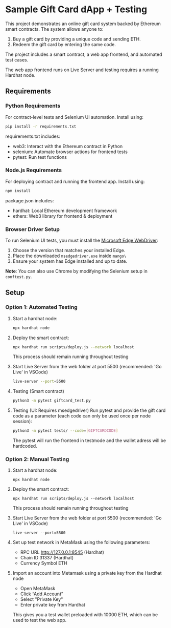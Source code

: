# Sample Gift Card dApp + Testing

This project demonstrates an online gift card system backed by Ethereum smart contracts. The system allows anyone to:
1. Buy a gift card by providing a unique code and sending ETH.
2. Redeem the gift card by entering the same code.

The project includes a smart contract, a web app frontend, and automated test cases.

The web app frontend runs on Live Server and testing requires a running Hardhat node.

## Requirements
### Python Requirements
For contract-level tests and Selenium UI automation. Install using:
```bash
pip install -r requirements.txt
```
requirements.txt includes:
- web3: Interact with the Ethereum contract in Python
- selenium:	Automate browser actions for frontend tests
- pytest:	Run test functions

### Node.js Requirements
For deploying contract and running the frontend app. Install using:
```bash
npm install
```
package.json includes:
- hardhat: Local Ethereum development framework
- ethers: Web3 library for frontend & deployment
### Browser Driver Setup

To run Selenium UI tests, you must install the [Microsoft Edge WebDriver](https://developer.microsoft.com/en-us/microsoft-edge/tools/webdriver/):

1. Choose the version that matches your installed Edge.
2. Place the downloaded `msedgedriver.exe` inside `mango\`
3. Ensure your system has Edge installed and up to date.

**Note**: You can also use Chrome by modifying the Selenium setup in `conftest.py`.

## Setup

### Option 1: Automated Testing 

1. Start a hardhat node:
   ```bash
   npx hardhat node
   ```

2. Deploy the smart contract:
   ```bash
   npx hardhat run scripts/deploy.js --network localhost
   ```
   This process should remain running throughout testing

3. Start Live Server from the web folder at port 5500 (recommended: 'Go Live' in VSCode)
   ```bash
   live-server --port=5500
   ```
4. Testing (Smart contract)
   ```bash
   python3 -m pytest giftcard_test.py
   ```
6. Testing (UI: Requires msedgedriver)
   Run pytest and provide the gift card code as a parameter (each code can only be used once per node session):
   ```bash
   python3 -m pytest tests/ --code=[GIFTCARDCODE]
   ```
   The pytest will run the frontend in testmode and the wallet adress will be hardcoded.
### Option 2: Manual Testing

1. Start a hardhat node:
   ```shell
   npx hardhat node
   ```

2. Deploy the smart contract:
   ```shell
   npx hardhat run scripts/deploy.js --network localhost
   ```
   This process should remain running throughout testing

3. Start Live Server from the web folder at port 5500 (recommended: 'Go Live' in VSCode)
   ```shell
   live-server --port=5500
   ```
4. Set up test network in MetaMask using the following parameters:
    - RPC URL	http://127.0.0.1:8545 (Hardhat)
    - Chain ID	31337 (Hardhat)
    - Currency Symbol	ETH

5. Import an account into Metamask using a private key from the Hardhat node
    - Open MetaMask
    - Click “Add Account”
    - Select "Private Key"
    - Enter private key from Hardhat
   
   This gives you a test wallet preloaded with 10000 ETH, which can be used to test the web app.

